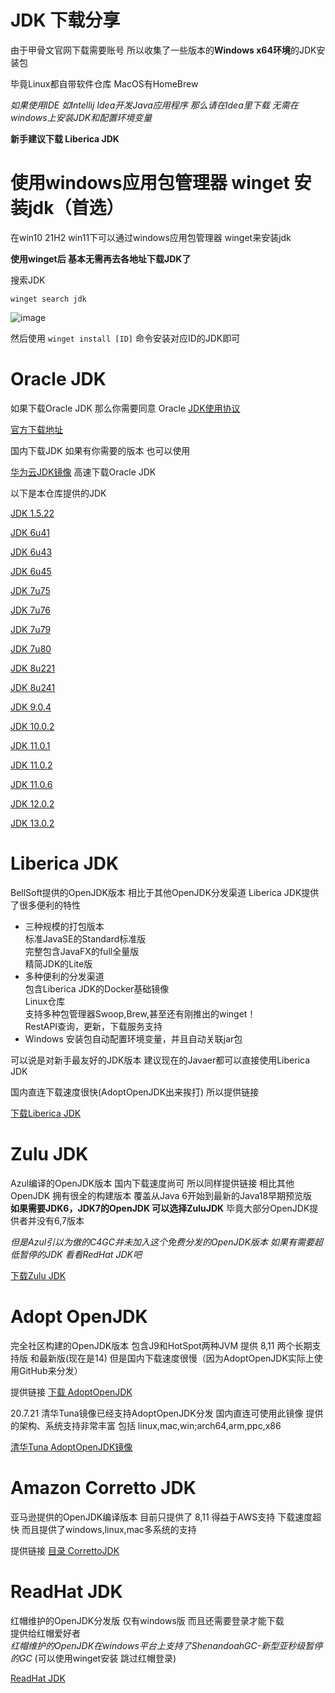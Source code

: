 # JDK 下载分享

由于甲骨文官网下载需要账号 所以收集了一些版本的**Windows x64环境**的JDK安装包

毕竟Linux都自带软件仓库 MacOS有HomeBrew

*如果使用IDE 如Intellij Idea开发Java应用程序 那么请在Idea里下载
无需在windows上安装JDK和配置环境变量*

**新手建议下载 Liberica JDK**

# 使用windows应用包管理器 winget 安装jdk（首选）

在win10 21H2 win11下可以通过windows应用包管理器 winget来安装jdk

**使用winget后 基本无需再去各地址下载JDK了**

搜索JDK
```shell
winget search jdk
```
![image](https://user-images.githubusercontent.com/20179864/160649271-31dba968-ef84-4300-a4fc-936b6331c754.png)


然后使用 `winget install [ID]` 命令安装对应ID的JDK即可

# Oracle JDK

如果下载Oracle JDK 那么你需要同意 Oracle [JDK使用协议][1]

[官方下载地址](https://www.oracle.com/java/technologies/javase-downloads.html)

国内下载JDK 如果有你需要的版本 也可以使用 

[华为云JDK镜像][2] 高速下载Oracle JDK

以下是本仓库提供的JDK

[JDK 1.5.22](https://github.com/LilithBristol/javajdkforwinx64/releases/tag/JDK1.5.22)

[JDK 6u41](https://github.com/LilithBristol/javajdkforwinx64/releases/tag/JDK1.6.41)

[JDK 6u43](https://github.com/LilithBristol/javajdkforwinx64/releases/tag/JDK1.6.43)

[JDK 6u45](https://github.com/LilithBristol/javajdkforwinx64/releases/tag/JDK1.6.45)

[JDK 7u75](https://github.com/LilithBristol/javajdkforwinx64/releases/tag/JDK1.7.75)

[JDK 7u76](https://github.com/LilithBristol/javajdkforwinx64/releases/tag/JDK1.7.76)

[JDK 7u79](https://github.com/LilithBristol/javajdkforwinx64/releases/tag/JDK1.7.79)

[JDK 7u80](https://github.com/LilithBristol/javajdkforwinx64/releases/tag/JDK1.7.80)

[JDK 8u221](https://github.com/LilithBristol/javajdkforwinx64/releases/tag/JDK8.221)

[JDK 8u241](https://github.com/LilithBristol/javajdkforwinx64/releases/tag/JDK8.241)

[JDK 9.0.4](https://github.com/LilithBristol/javajdkforwinx64/releases/tag/JDK9.0.4)

[JDK 10.0.2](https://github.com/LilithBristol/javajdkforwinx64/releases/tag/JDK10.0.2)

[JDK 11.0.1](https://github.com/LilithBristol/javajdkforwinx64/releases/tag/JDK11.0.1)

[JDK 11.0.2](https://github.com/LilithBristol/javajdkforwinx64/releases/tag/JDK11.0.2)

[JDK 11.0.6](https://github.com/LilithBristol/javajdkforwinx64/releases/tag/JDK11.0.6)

[JDK 12.0.2](https://github.com/LilithBristol/javajdkforwinx64/releases/tag/JDK12.0.2)

[JDK 13.0.2](https://github.com/LilithBristol/javajdkforwinx64/releases/tag/JDK13.0.2)

# Liberica JDK

BellSoft提供的OpenJDK版本 
相比于其他OpenJDK分发渠道
Liberica JDK提供了很多便利的特性
- 三种规模的打包版本  
  标准JavaSE的Standard标准版  
  完整包含JavaFX的full全量版  
  精简JDK的Lite版  
- 多种便利的分发渠道  
  包含Liberica JDK的Docker基础镜像  
  Linux仓库  
  支持多种包管理器Swoop,Brew,甚至还有刚推出的winget！  
  RestAPI查询，更新，下载服务支持  
- Windows 安装包自动配置环境变量，并且自动关联jar包  

可以说是对新手最友好的JDK版本
建议现在的Javaer都可以直接使用Liberica JDK

国内直连下载速度很快(AdoptOpenJDK出来挨打) 所以提供链接

[下载Liberica JDK](https://bell-sw.com/)

# Zulu JDK

Azul编译的OpenJDK版本
国内下载速度尚可 所以同样提供链接
相比其他OpenJDK 拥有很全的构建版本
覆盖从Java 6开始到最新的Java18早期预览版  
**如果需要JDK6，JDK7的OpenJDK 可以选择ZuluJDK**
毕竟大部分OpenJDK提供者并没有6,7版本

*但是Azul引以为傲的C4GC并未加入这个免费分发的OpenJDK版本
如果有需要超低暂停的JDK 看看RedHat JDK吧*

[下载Zulu JDK](https://www.azul.com/downloads/zulu-community/?&architecture=x86-64-bit&package=jdk#)

# Adopt OpenJDK

完全社区构建的OpenJDK版本 包含J9和HotSpot两种JVM
提供 8,11 两个长期支持版 和最新版(现在是14)
但是国内下载速度很慢（因为AdoptOpenJDK实际上使用GitHub来分发）

提供链接
[下载 AdoptOpenJDK](https://adoptopenjdk.net/?variant=openjdk8&jvmVariant=hotspot)

20.7.21 清华Tuna镜像已经支持AdoptOpenJDK分发 国内直连可使用此镜像 提供的架构、系统支持非常丰富
包括 linux,mac,win;arch64,arm,ppc,x86

[清华Tuna AdoptOpenJDK镜像](https://mirrors.tuna.tsinghua.edu.cn/AdoptOpenJDK/)


# Amazon Corretto JDK

亚马逊提供的OpenJDK编译版本 目前只提供了 8,11
得益于AWS支持 下载速度超快
而且提供了windows,linux,mac多系统的支持

提供链接
[目录 CorrettoJDK](https://docs.aws.amazon.com/corretto/index.html)

# ReadHat JDK
红帽维护的OpenJDK分发版 仅有windows版 而且还需要登录才能下载  
提供给红帽爱好者  
*红帽维护的OpenJDK在windows平台上支持了ShenandoahGC-新型亚秒级暂停的GC*
(可以使用winget安装 跳过红帽登录)

[ReadHat JDK](https://developers.redhat.com/products/openjdk/download)

[1]:https://www-sites.oracle.com/downloads/licenses/javase-license1.html#licenseContent
[2]:https://repo.huaweicloud.com/java/jdk/


